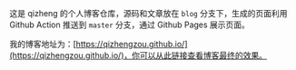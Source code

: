 这是 qizheng 的个人博客仓库，源码和文章放在 `blog` 分支下，生成的页面利用 Github Action 推送到 `master` 分支，通过 Github Pages 展示页面。


我的博客地址为：[https://qizhengzou.github.io/](https://qizhengzou.github.io/)，你可以从此链接查看博客最终的效果。

